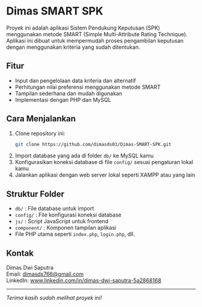 # Dimas SMART SPK

Proyek ini adalah aplikasi Sistem Pendukung Keputusan (SPK) menggunakan metode SMART (Simple Multi-Attribute Rating Technique).  
Aplikasi ini dibuat untuk mempermudah proses pengambilan keputusan dengan menggunakan kriteria yang sudah ditentukan.

## Fitur

- Input dan pengelolaan data kriteria dan alternatif  
- Perhitungan nilai preferensi menggunakan metode SMART  
- Tampilan sederhana dan mudah digunakan  
- Implementasi dengan PHP dan MySQL

## Cara Menjalankan

1. Clone repository ini:  
   ```bash
   git clone https://github.com/dimasds01/Dimas-SMART-SPK.git
   ```
2. Import database yang ada di folder `db/` ke MySQL kamu  
3. Konfigurasikan koneksi database di file `config/` sesuai pengaturan lokal kamu  
4. Jalankan aplikasi dengan web server lokal seperti XAMPP atau yang lain

## Struktur Folder

- `db/` : File database untuk import  
- `config/` : File konfigurasi koneksi database  
- `js/` : Script JavaScript untuk frontend  
- `component/` : Komponen tampilan aplikasi  
- File PHP utama seperti `index.php`, `login.php`, dll.

## Kontak

Dimas Dwi Saputra  
Email: dimasds766@gmail.com  
LinkedIn: www.linkedin.com/in/dimas-dwi-saputra-5a2868168

---

*Terima kasih sudah melihat proyek ini!*
